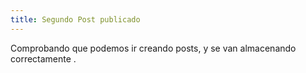 ```yaml
---
title: Segundo Post publicado
---
```


Comprobando que podemos ir creando posts, y se van almacenando correctamente .

